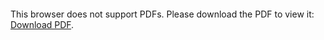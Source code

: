 <object data="christ-in-song/CIS1908pdfs/759.pdf" type="application/pdf" width="100%" height="1024px">
    <embed src="christ-in-song/CIS1908pdfs/759.pdf">
        <p>This browser does not support PDFs. Please download the PDF to view it: <a href="christ-in-song/CIS1908pdfs/759.pdf">Download PDF</a>.</p>
    </embed>
</object>
